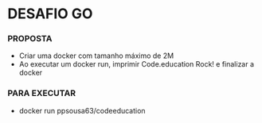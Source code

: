 # DESAFIO GO

### PROPOSTA

- Criar uma docker com tamanho máximo de 2M
- Ao executar um docker run, imprimir Code.education Rock! e finalizar a docker

### PARA EXECUTAR

- docker run ppsousa63/codeeducation
